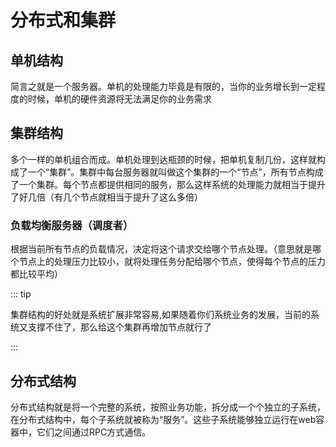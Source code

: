 # 分布式和集群

## 单机结构

简言之就是一个服务器。单机的处理能力毕竟是有限的，当你的业务增长到一定程度的时候，单机的硬件资源将无法满足你的业务需求

## 集群结构

多个一样的单机组合而成。单机处理到达瓶颈的时候，把单机复制几份，这样就构成了一个“集群”。集群中每台服务器就叫做这个集群的一个“节点”，所有节点构成了一个集群。每个节点都提供相同的服务，那么这样系统的处理能力就相当于提升了好几倍（有几个节点就相当于提升了这么多倍）

### 负载均衡服务器（调度者）

根据当前所有节点的负载情况，决定将这个请求交给哪个节点处理。（意思就是哪个节点上的处理压力比较小，就将处理任务分配给哪个节点，使得每个节点的压力都比较平均）

::: tip 

集群结构的好处就是系统扩展非常容易,如果随着你们系统业务的发展，当前的系统又支撑不住了，那么给这个集群再增加节点就行了

:::

## 分布式结构

分布式结构就是将一个完整的系统，按照业务功能，拆分成一个个独立的子系统，在分布式结构中，每个子系统就被称为“服务”。这些子系统能够独立运行在web容器中，它们之间通过RPC方式通信。

